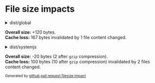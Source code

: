 # File size impacts

<details>
  <summary>dist/global</summary>
  <table>
    <thead>
      <tr>
        <th nowrap>file</th>
        <th nowrap>event</th>
        <th nowrap>diff</th>
        <th nowrap><code>base</code></th>
        <th nowrap><code>head</code></th>
      </tr>
    </thead>
    <tbody>
      <tr>
        <td nowrap>bar.js</td>
        <td nowrap>removed</td>
        <td nowrap>-100</td>
        <td nowrap>100</td>
        <td nowrap>---</td>
      </tr>
      <tr>
        <td nowrap>foo.js</td>
        <td nowrap>added</td>
        <td nowrap>+120</td>
        <td nowrap>---</td>
        <td nowrap>120</td>
      </tr>
      <tr>
        <td nowrap>hello.js</td>
        <td nowrap>changed</td>
        <td nowrap>+20</td>
        <td nowrap>167</td>
        <td nowrap>187</td>
      </tr>
      <tr>
        <td nowrap>whatever.js</td>
        <td nowrap>added</td>
        <td nowrap>+80</td>
        <td nowrap>---</td>
        <td nowrap>80</td>
      </tr>
    </tbody>
  </table>
</details>

<strong>Overall size:</strong> +120 bytes.<br />
<strong>Cache loss:</strong> 167 bytes invalidated by 1 file content changed.

<details>
  <summary>dist/systemjs</summary>
  <table>
    <thead>
      <tr>
        <th nowrap>file</th>
        <th nowrap>event</th>
        <th nowrap>diff</th>
        <th nowrap><code>base</code></th>
        <th nowrap><code>head</code></th>
      </tr>
    </thead>
    <tbody>
      <tr>
        <td nowrap>bar.js</td>
        <td nowrap>changed</td>
        <td nowrap>-40</td>
        <td nowrap>60</td>
        <td nowrap>20</td>
      </tr>
      <tr>
        <td nowrap>foo.js</td>
        <td nowrap>changed</td>
        <td nowrap>+20</td>
        <td nowrap>40</td>
        <td nowrap>60</td>
      </tr>
    </tbody>
  </table>
  <p>after <code>gzip</code> compression</p>
  <table>
    <thead>
      <tr>
        <th nowrap>file</th>
        <th nowrap>event</th>
        <th nowrap>diff</th>
        <th nowrap><code>base</code></th>
        <th nowrap><code>head</code></th>
      </tr>
    </thead>
    <tbody>
      <tr>
        <td nowrap>bar.js</td>
        <td nowrap>changed</td>
        <td nowrap>-4</td>
        <td nowrap>6</td>
        <td nowrap>2</td>
      </tr>
      <tr>
        <td nowrap>foo.js</td>
        <td nowrap>changed</td>
        <td nowrap>+2</td>
        <td nowrap>4</td>
        <td nowrap>6</td>
      </tr>
    </tbody>
  </table>
</details>

**Overall size:** -20 bytes (2 after `gzip` compression).<br />
**Cache loss:** 100 bytes (10 after `gzip` compression) invalidated by 2 files content changed.

<sub>Generated by [github pull request filesize impact](https://github.com/jsenv/jsenv-github-pull-request-filesize-impact)</sub>
